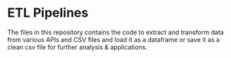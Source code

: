 # ETL Pipelines

The files in this repository contains the code to extract and transform data from various APIs and CSV files and load it as a dataframe or save it as a clean csv file for further analysis & applications.  